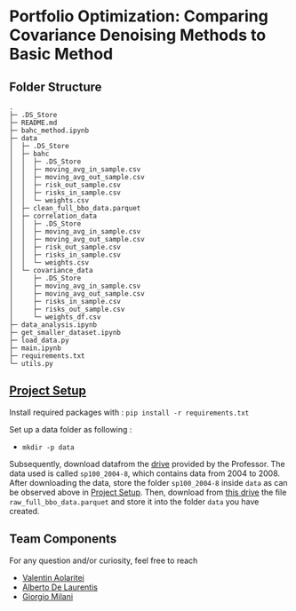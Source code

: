 # Portfolio Optimization: Comparing Covariance Denoising Methods to Basic Method

## Folder Structure

```
.
├─ .DS_Store
├─ README.md
├─ bahc_method.ipynb
├─ data
│  ├─ .DS_Store
│  ├─ bahc
│  │  ├─ .DS_Store
│  │  ├─ moving_avg_in_sample.csv
│  │  ├─ moving_avg_out_sample.csv
│  │  ├─ risk_out_sample.csv
│  │  ├─ risks_in_sample.csv
│  │  └─ weights.csv
│  ├─ clean_full_bbo_data.parquet
│  ├─ correlation_data
│  │  ├─ .DS_Store
│  │  ├─ moving_avg_in_sample.csv
│  │  ├─ moving_avg_out_sample.csv
│  │  ├─ risk_out_sample.csv
│  │  ├─ risks_in_sample.csv
│  │  └─ weights.csv
│  └─ covariance_data
│     ├─ .DS_Store
│     ├─ moving_avg_in_sample.csv
│     ├─ moving_avg_out_sample.csv
│     ├─ risks_in_sample.csv
│     ├─ risks_out_sample.csv
│     └─ weights_df.csv
├─ data_analysis.ipynb
├─ get_smaller_dataset.ipynb
├─ load_data.py
├─ main.ipynb
├─ requirements.txt
└─ utils.py
```




## [Project Setup](#setup)
Install required packages with :
`pip install -r requirements.txt`

Set up a data folder as following : 
- `mkdir -p data`
  
Subsequently, download datafrom the [drive](https://drive.switch.ch/index.php/s/0X3Je6DauQRzD2r) provided by the Professor. The data used is called `sp100_2004-8`, which contains data from 2004 to 2008. After downloading the data, store the folder `sp100_2004-8` inside `data` as can be observed above in [Project Setup](#setup).
Then, download from [this drive](https://drive.google.com/file/d/1SrcHEkzGBf8P73Pl8ty7U_4VPUHuJvfm/view?usp=sharing) the file `raw_full_bbo_data.parquet` and store it into the folder `data` you have created.

## Team Components
For any question and/or curiosity, feel free to reach
* [Valentin Aolaritei](mailto:valentin.aolaritei@epfl.ch)
* [Alberto De Laurentis](mailto:alberto.delaurentis@epfl.ch)
* [Giorgio Milani](mailto:giorgio.milani@epfl.ch)
